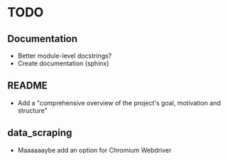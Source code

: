 # TODO

## Documentation

* Better module-level docstrings?
* Create documentation (sphinx)

## README

* Add a "comprehensive overview of the project's goal, motivation and structure"

## data_scraping

* Maaaaaaybe add an option for Chromium Webdriver

